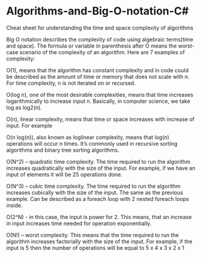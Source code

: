 # Algorithms-and-Big-O-notation-C#
Cheat sheet for understanding the time and space complexity of algorithms

Big O notation describes the complexity of code using algebraic terms(time and space).
The formula or variable in parenthesis after O means the worst-case scenario of the complexity of an algorithm.
Here are 7 examples of complexity:

O(1), means that the algorithm has constant complexity and in code could be described as the amount of time or memory that does not scale with n. For time complexity, n is not iterated on or recursed.

O(log n), one of the most desirable complexities, means that time increases logarithmically to increase input n. Basically, in computer science, we take log as log2(n).

O(n), linear complexity, means that time or space increases with increase of input. For example

O(n log(n)), also known as loglinear complexity, means that log(n) operations will occur n times. It’s commonly used in recursive sorting algorithms and binary tree sorting algorithms.

O(N^2) – quadratic time complexity. The time required to run the algorithm increases quadratically with the size of the input. For example, if we have an input of elements it will be 25 operations done.

O(N^3) – cubic time complexity. The time required to run the algorithm increases cubically with the size of the input. The same as the previous example. Can be described as a foreach loop with 2 nested foreach loops inside.

O(2^N) - in this case, the input is power for 2. This means, that an increase in input increases time needed for operation exponentially.

O(N!) – worst complexity. This means that the time required to run the algorithm increases factorially with the size of the input. For example, if the input is 5 then the number of operations will be equal to 5 x 4 x 3 x 2 x 1




